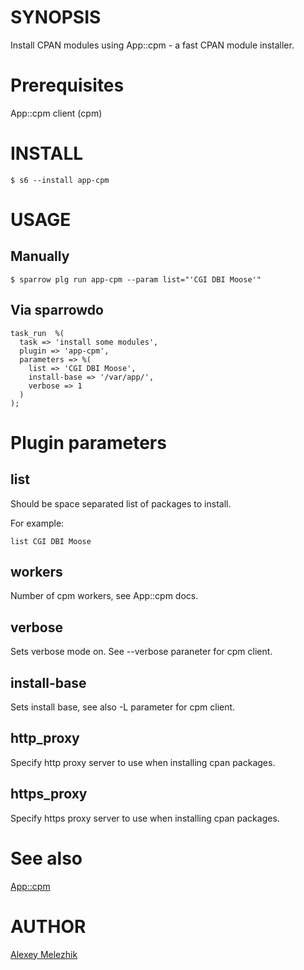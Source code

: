 # SYNOPSIS

Install CPAN modules using App::cpm - a fast CPAN module installer.

# Prerequisites

App::cpm client (cpm)

# INSTALL

    $ s6 --install app-cpm

# USAGE

## Manually

    $ sparrow plg run app-cpm --param list="'CGI DBI Moose'"

## Via sparrowdo

    task_run  %(
      task => 'install some modules',
      plugin => 'app-cpm',
      parameters => %( 
        list => 'CGI DBI Moose',
        install-base => '/var/app/',
        verbose => 1
      )
    );
    
# Plugin parameters

## list

Should be space separated list of packages to install. 

For example:

    list CGI DBI Moose

## workers

Number of cpm workers, see App::cpm docs.

## verbose

Sets verbose mode on. See --verbose paraneter for cpm client.

## install-base

Sets install base, see also -L parameter for cpm client.

## http_proxy

Specify http proxy server to use when installing cpan packages.

## https_proxy

Specify https proxy server to use when installing cpan packages.

# See also

[App::cpm](https://metacpan.org/pod/App::cpm)

# AUTHOR

[Alexey Melezhik](mailto:melezhik@gmail.com)



